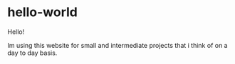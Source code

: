 # hello-world

Hello!

Im using this website for small and intermediate projects that i think of
 on a day to day basis.
